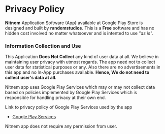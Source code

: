 # Privacy Policy

**Nitnem** Application Software (App) available at Google Play Store is designed and built by **randomstudios**. This is a **Free** software and has no hidden cost involved no matter whatsoever and is intented to use _"as is"._

### Information Collection and Use

This Application **Does Not Collect** any kind of user data at all. We believe in maintaining user privacy with utmost regards. The app need not to collect user data for statistical purposes or any. Also there are no advertisements in this app and no In-App purchases available. **Hence, We do not need to collect user's data at all.**

Nitnem app uses Google Play Services which may or may not collect data based on policies implemented by Google Play Services which is responsible for handling privacy at their own end.

Link to privacy policy of Google Play Services used by the app

*   [Google Play Services](https://www.google.com/policies/privacy/)

Nitnem app does not require any permission from user.
